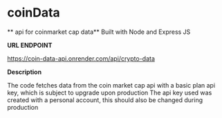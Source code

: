 # coinData
** api for coinmarket cap data**
Built with Node and Express JS

**URL ENDPOINT**

https://coin-data-api.onrender.com/api/crypto-data

**Description**

 The code fetches data from the coin market cap api with a basic plan api key,
 which is subject to upgrade upon production
 The api key used was created with a personal account, this should also be changed during production

